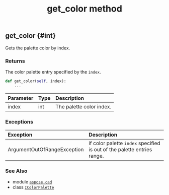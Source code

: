 ﻿---
title: get_color method
second_title: Aspose.CAD for Python via .NET API References
description: 
type: docs
weight: 30
url: /python-net/aspose.cad/icolorpalette/get_color/
is_root: false
---

## get_color {#int}

Gets the palette color by index.


### Returns 


The color palette entry specified by the `index`.


```python
def get_color(self, index):
    ...
```


| Parameter | Type | Description |
| :- | :- | :- |
| index | int | The palette color index. |
### Exceptions
| Exception | Description |
| :- | :- |
| ArgumentOutOfRangeException | if color palette `index` specified is out of the palette entries range. |





### See Also
* module [`aspose.cad`](../../)
* class [`IColorPalette`](/cad/python-net/aspose.cad/icolorpalette)
